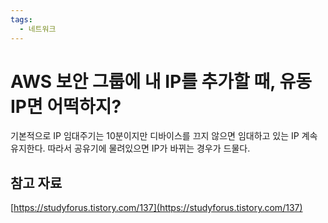 ```yaml
---
tags:
  - 네트워크
---
```

# AWS 보안 그룹에 내 IP를 추가할 때, 유동 IP면 어떡하지?

기본적으로 IP 임대주기는 10분이지만 디바이스를 끄지 않으면 임대하고 있는 IP 계속 유지한다. 따라서 공유기에 물려있으면 IP가 바뀌는 경우가 드물다.

## 참고 자료

[https://studyforus.tistory.com/137](https://studyforus.tistory.com/137)